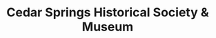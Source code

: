 ---
layout: repo
title: "Cedar Springs Historical Society & Museum"
id: 3862
permalink: repos/3862/
---